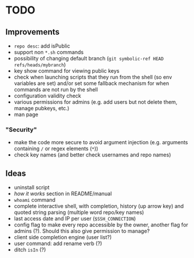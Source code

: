 # TODO


## Improvements
- `repo desc`: add isPublic
- support non `*.sh` commands
- possibility of changing default branch (`git symbolic-ref HEAD refs/heads/mybranch`)
- key show command for viewing public keys
- check when launching scripts that they run from the shell (so env variables are set) and/or set some fallback mechanism for when commands are not run by the shell
- configuration validity check
- various permissions for admins (e.g. add users but not delete them, manage pubkeys, etc.)
- man page

### "Security"
- make the code more secure to avoid argument injection (e.g. arguments containing `/` or regex elements (`*`))
- check key names (and better check usernames and repo names)

## Ideas
- uninstall script
- *how it works* section in README/manual
- `whoami` command
- complete interactive shell, with completion, history (up arrow key) and quoted string parsing (multiple word repo/key names)
- last access date and IP per user (`$SSH_CONNECTION`)
- config flag to make every repo accessible by the owner, another flag for admins (?). Should this also give permission to manage?
- client side completion engine (user list?)
- user command: add rename verb (?)
- ditch `isIn` (?)
